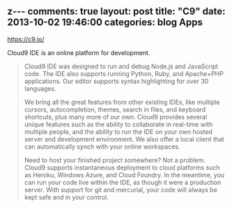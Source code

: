 z---
comments: true
layout: post
title:  "C9"
date:   2013-10-02 19:46:00
categories: blog Apps
---
<a href="https://c9.io/">https://c9.io/</a>

Cloud9 IDE is an online platform for development.

> Cloud9 IDE was designed to run and debug Node.js and JavaScript code. The IDE also supports running Python, Ruby, and Apache+PHP applications. Our editor supports syntax highlighting for over 30 languages.
> 
> We bring all the great features from other existing IDEs, like multiple cursors, autocompletion, themes, search in files, and keyboard shortcuts, plus many more of our own. Cloud9 provides several unique features such as the ability to collaborate in real-time with multiple people, and the ability to run the IDE on your own hosted server and development environment. We also offer a local client that can automatically synch with your online workspaces.
> 
> Need to host your finished project somewhere? Not a problem. Cloud9 supports instantaneous deployment to cloud platforms such as Heroku, Windows Azure, and Cloud Foundry. In the meantime, you can run your code live within the IDE, as though it were a production server. With support for git and mercurial, your code will always be kept safe and in your control.